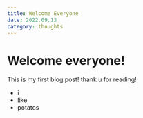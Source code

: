 ```yaml
---
title: Welcome Everyone
date: 2022.09.13
category: thoughts
---
```


# Welcome everyone!

This is my first blog post!
thank u for reading!

- i
- like
- potatos
